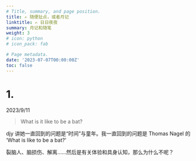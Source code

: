 ```yaml
---
# Title, summary, and page position.
title: ✍️ 随便扯点，或者月记
linktitle: ✍️ 日日夜夜
summary: 月记和随笔
weight: 3
# icon: python
# icon_pack: fab

# Page metadata.
date: '2023-07-07T00:00:00Z'
toc: false
---
```


# 1. 

2023/9/11

> What is it like to be a bat? 

djy 讲她一直回到的问题是“时间”与童年。我一直回到的问题是 Thomas Nagel 的 ‘What is like to be a bat?’

裂脑人、脑损伤、解离……然后是有关体验和具身认知，那么为什么不呢？
